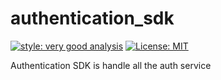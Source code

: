 # authentication_sdk

[![style: very good analysis][very_good_analysis_badge]][very_good_analysis_link]
[![License: MIT][license_badge]][license_link]

Authentication SDK is handle all the auth service

[license_badge]: https://img.shields.io/badge/license-MIT-blue.svg
[license_link]: https://opensource.org/licenses/MIT
[very_good_analysis_badge]: https://img.shields.io/badge/style-very_good_analysis-B22C89.svg
[very_good_analysis_link]: https://pub.dev/packages/very_good_analysis
